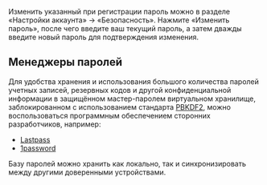 Изменить указанный при регистрации пароль можно в разделе «Настройки аккаунта» -> «Безопасность». Нажмите «Изменить пароль», после чего введите ваш текущий пароль, а затем дважды введите новый пароль для подтверждения изменения.

## Менеджеры паролей

Для удобства хранения и использования большого количества паролей учетных записей, резервных кодов и другой конфиденциальной информации в защищённом мастер-паролем виртуальном хранилище, заблокированном с использованием стандарта [PBKDF2](https://ru.wikipedia.org/wiki/PBKDF2 "PBKDF2"), можно воспользоваться программным обеспечением сторонних разработчиков, например:

- [Lastpass](https://www.lastpass.com/)
- [1password](https://1password.com/)

Базу паролей можно хранить как локально, так и синхронизировать между другими доверенными устройствами.
